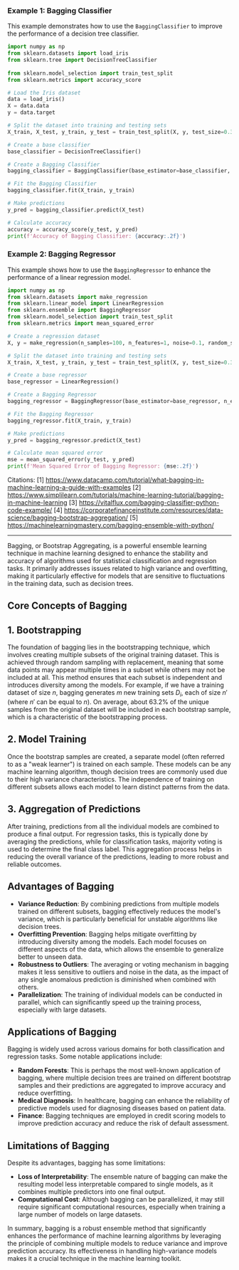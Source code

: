 ### Example 1: Bagging Classifier

This example demonstrates how to use the `BaggingClassifier` to improve the performance of a decision tree classifier.

```python
import numpy as np
from sklearn.datasets import load_iris
from sklearn.tree import DecisionTreeClassifier
 
from sklearn.model_selection import train_test_split
from sklearn.metrics import accuracy_score

# Load the Iris dataset
data = load_iris()
X = data.data
y = data.target

# Split the dataset into training and testing sets
X_train, X_test, y_train, y_test = train_test_split(X, y, test_size=0.3, random_state=42)

# Create a base classifier
base_classifier = DecisionTreeClassifier()

# Create a Bagging Classifier
bagging_classifier = BaggingClassifier(base_estimator=base_classifier, n_estimators=100, random_state=42)

# Fit the Bagging Classifier
bagging_classifier.fit(X_train, y_train)

# Make predictions
y_pred = bagging_classifier.predict(X_test)

# Calculate accuracy
accuracy = accuracy_score(y_test, y_pred)
print(f'Accuracy of Bagging Classifier: {accuracy:.2f}')
```

### Example 2: Bagging Regressor

This example shows how to use the `BaggingRegressor` to enhance the performance of a linear regression model.

```python
import numpy as np
from sklearn.datasets import make_regression
from sklearn.linear_model import LinearRegression
from sklearn.ensemble import BaggingRegressor
from sklearn.model_selection import train_test_split
from sklearn.metrics import mean_squared_error

# Create a regression dataset
X, y = make_regression(n_samples=100, n_features=1, noise=0.1, random_state=42)

# Split the dataset into training and testing sets
X_train, X_test, y_train, y_test = train_test_split(X, y, test_size=0.3, random_state=42)

# Create a base regressor
base_regressor = LinearRegression()

# Create a Bagging Regressor
bagging_regressor = BaggingRegressor(base_estimator=base_regressor, n_estimators=100, random_state=42)

# Fit the Bagging Regressor
bagging_regressor.fit(X_train, y_train)

# Make predictions
y_pred = bagging_regressor.predict(X_test)

# Calculate mean squared error
mse = mean_squared_error(y_test, y_pred)
print(f'Mean Squared Error of Bagging Regressor: {mse:.2f}')
```


Citations:
[1] https://www.datacamp.com/tutorial/what-bagging-in-machine-learning-a-guide-with-examples
[2] https://www.simplilearn.com/tutorials/machine-learning-tutorial/bagging-in-machine-learning
[3] https://vitalflux.com/bagging-classifier-python-code-example/
[4] https://corporatefinanceinstitute.com/resources/data-science/bagging-bootstrap-aggregation/
[5] https://machinelearningmastery.com/bagging-ensemble-with-python/

-----------
Bagging, or Bootstrap Aggregating, is a powerful ensemble learning technique in machine learning designed to enhance the stability and accuracy of algorithms used for statistical classification and regression tasks. It primarily addresses issues related to high variance and overfitting, making it particularly effective for models that are sensitive to fluctuations in the training data, such as decision trees.

## Core Concepts of Bagging

## 1\. Bootstrapping

The foundation of bagging lies in the bootstrapping technique, which involves creating multiple subsets of the original training dataset. This is achieved through random sampling with replacement, meaning that some data points may appear multiple times in a subset while others may not be included at all. This method ensures that each subset is independent and introduces diversity among the models. For example, if we have a training dataset of size $n$, bagging generates $m$ new training sets $D_i$, each of size $n'$ (where $n'$ can be equal to $n$). On average, about 63.2% of the unique samples from the original dataset will be included in each bootstrap sample, which is a characteristic of the bootstrapping process.

## 2\. Model Training

Once the bootstrap samples are created, a separate model (often referred to as a "weak learner") is trained on each sample. These models can be any machine learning algorithm, though decision trees are commonly used due to their high variance characteristics. The independence of training on different subsets allows each model to learn distinct patterns from the data.

## 3\. Aggregation of Predictions

After training, predictions from all the individual models are combined to produce a final output. For regression tasks, this is typically done by averaging the predictions, while for classification tasks, majority voting is used to determine the final class label. This aggregation process helps in reducing the overall variance of the predictions, leading to more robust and reliable outcomes.

## Advantages of Bagging

-   **Variance Reduction**: By combining predictions from multiple models trained on different subsets, bagging effectively reduces the model's variance, which is particularly beneficial for unstable algorithms like decision trees.
-   **Overfitting Prevention**: Bagging helps mitigate overfitting by introducing diversity among the models. Each model focuses on different aspects of the data, which allows the ensemble to generalize better to unseen data.
-   **Robustness to Outliers**: The averaging or voting mechanism in bagging makes it less sensitive to outliers and noise in the data, as the impact of any single anomalous prediction is diminished when combined with others.
-   **Parallelization**: The training of individual models can be conducted in parallel, which can significantly speed up the training process, especially with large datasets.

## Applications of Bagging

Bagging is widely used across various domains for both classification and regression tasks. Some notable applications include:

-   **Random Forests**: This is perhaps the most well-known application of bagging, where multiple decision trees are trained on different bootstrap samples and their predictions are aggregated to improve accuracy and reduce overfitting.
-   **Medical Diagnosis**: In healthcare, bagging can enhance the reliability of predictive models used for diagnosing diseases based on patient data.
-   **Finance**: Bagging techniques are employed in credit scoring models to improve prediction accuracy and reduce the risk of default assessment.

## Limitations of Bagging

Despite its advantages, bagging has some limitations:

-   **Loss of Interpretability**: The ensemble nature of bagging can make the resulting model less interpretable compared to single models, as it combines multiple predictors into one final output.
-   **Computational Cost**: Although bagging can be parallelized, it may still require significant computational resources, especially when training a large number of models on large datasets.

In summary, bagging is a robust ensemble method that significantly enhances the performance of machine learning algorithms by leveraging the principle of combining multiple models to reduce variance and improve prediction accuracy. Its effectiveness in handling high-variance models makes it a crucial technique in the machine learning toolkit.